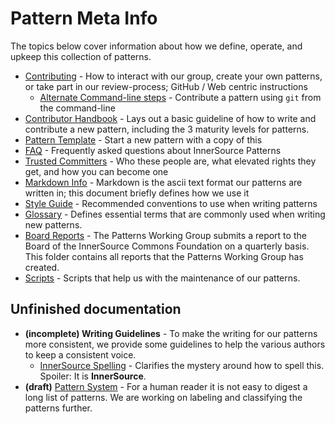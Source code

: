 # Pattern Meta Info

The topics below cover information about how we define, operate, and upkeep this collection of patterns.

* [Contributing](../CONTRIBUTING.md) - How to interact with our group, create your own patterns, or take part in our review-process; GitHub / Web centric instructions
  * [Alternate Command-line steps](./technical-git-howto.md) - Contribute a pattern using `git` from the command-line
* [Contributor Handbook](./contributor-handbook.md) - Lays out a basic guideline of how to write and contribute a new pattern, including the 3 maturity levels for patterns.
* [Pattern Template](./pattern-template.md) - Start a new pattern with a copy of this
* [FAQ](./FAQ.md) - Frequently asked questions about InnerSource Patterns
* [Trusted Committers](../TRUSTED-COMMITTERS.md) - Who these people are, what elevated rights they get, and how you can become one
* [Markdown Info](./markdown-info.md) - Markdown is the ascii text format our patterns are written in; this document briefly defines how we use it
* [Style Guide](./pattern-style-guide.md) - Recommended conventions to use when writing patterns
* [Glossary](./glossary.md) - Defines essential terms that are commonly used when writing new patterns.
* [Board Reports](./boardreports) - The Patterns Working Group submits a report to the Board of the InnerSource Commons Foundation on a quarterly basis. This folder contains all reports that the Patterns Working Group has created.
* [Scripts](./scripts) - Scripts that help us with the maintenance of our patterns.

## Unfinished documentation

* **(incomplete) Writing Guidelines** - To make the writing for our patterns more consistent, we provide some guidelines to help the various authors to keep a consistent voice.
  * [InnerSource Spelling](./innersource-spelling.md) - Clarifies the mystery around how to spell this. Spoiler: It is **InnerSource**.
* **(draft)** [Pattern System](./pattern-system.md) - For a human reader it is not easy to digest a long list of patterns. We are working on labeling and classifying the patterns further.
